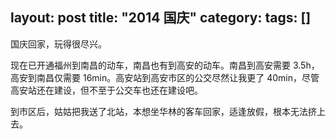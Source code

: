 layout: post
title: "2014 国庆"
category: 
tags: []
---

国庆回家，玩得很尽兴。

现在已开通福州到南昌的动车，南昌也有到高安的动车。南昌到高安需要 3.5h，高安到南昌仅需要 16min。高安站到高安市区的公交尽然让我更了 40min，尽管高安站还在建设，但不至于公交车也还在建设吧。

到市区后，姑姑把我送了北站，本想坐华林的客车回家，适逢放假，根本无法挤上去。